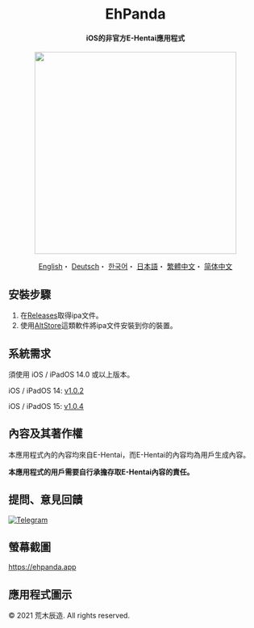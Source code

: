 <h1 align="center">EhPanda</h1>

<h4 align="center">iOS的非官方E-Hentai應用程式</h4>

<p align="center">
<img src="https://user-images.githubusercontent.com/31207151/105609404-0acbff00-5de4-11eb-9e88-f3c6e0ba9d44.png" width="400"></img>
</p>

<p align="center">
  <a href="/README.md">English</a>・
  <a href="/README.de.md">Deutsch</a>・
  <a href="/README.ko.md">한국어</a>・
  <a href="/README.jpn.md">日本語</a>・
  <a href="/README.cht.md">繁體中文</a>・
  <a href="/README.chs.md">简体中文</a>
</p>


## 安裝步驟
1. 在[Releases](https://github.com/arakitatsuzou/EhPanda/releases)取得ipa文件。
2. 使用[AltStore](https://altstore.io)這類軟件將ipa文件安裝到你的裝置。

## 系統需求
須使用 iOS / iPadOS 14.0 或以上版本。

iOS / iPadOS 14: [v1.0.2](https://github.com/tatsuz0u/EhPanda/releases/tag/v1.0.2_b50)

iOS / iPadOS 15: [v1.0.4](https://github.com/tatsuz0u/EhPanda/releases/latest)

## 內容及其著作權
本應用程式內的內容均來自E-Hentai，而E-Hentai的內容均為用戶生成內容。

**本應用程式的用戶需要自行承擔存取E-Hentai內容的責任。**

## 提問、意見回饋
[![Telegram](https://img.shields.io/badge/chat-Telegram-blue.svg)](https://t.me/ehpanda)

## 螢幕截圖
https://ehpanda.app

## 應用程式圖示
© 2021 荒木辰造. All rights reserved.
